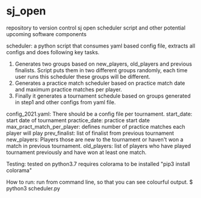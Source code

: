 # sj_open

repository to version control sj open scheduler script and other potential upcoming software components

scheduler:
   a python script that consumes yaml based config file, extracts all configs and does following key tasks.
   1. Generates two groups based on new_players, old_players and previous finalists. Script puts them in two different groups
      randomly, each time user runs this scheduler these groups will be different.
   2. Generates a practice match scheduler based on practice match date and maximum practice matches per player.
   3. Finally it generates a tournament schedule based on groups generated in step1 and other configs from yaml file.

config_2021.yaml:
   There should be a config file per tournament.
    start_date: start date of tournament
    practice_date: practice start date
    max_pract_match_per_player: defines number of practice matches each player will play
    prev_finalist: list of finalist from previous tournament
    new_players: Players those are new to the tournament or haven't won a match in previous tournament.
    old_players: list of players who have played tournament previously and have won at least one match.

Testing:
   tested on python3.7
   requires colorama to be installed "pip3 install colorama"

How to run:
   run from command line, so that you can see colourful output.
   $ python3 scheduler.py
